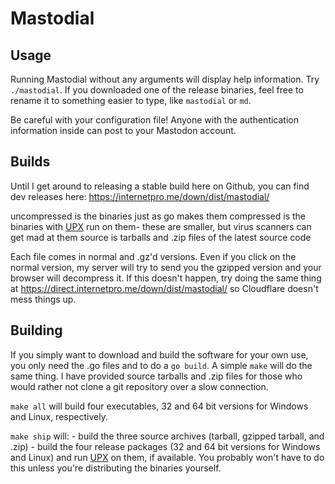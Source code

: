 # Mastodial

## Usage

Running Mastodial without any arguments will display help information. Try `./mastodial`. If you downloaded one of the release binaries, feel free to rename it to something easier to type, like `mastodial` or `md`.

Be careful with your configuration file! Anyone with the authentication information inside can post to your Mastodon account.

## Builds

Until I get around to releasing a stable build here on Github, you can find dev releases here: https://internetpro.me/down/dist/mastodial/

uncompressed is the binaries just as go makes them
compressed is the binaries with [UPX](https://github.com/upx/upx) run on them- these are smaller, but virus scanners can get mad at them
source is tarballs and .zip files of the latest source code

Each file comes in normal and .gz'd versions. Even if you click on the normal version, my server will try to send you the gzipped version and your browser will decompress it. If this doesn't happen, try doing the same thing at https://direct.internetpro.me/down/dist/mastodial/ so Cloudflare doesn't mess things up.

## Building

If you simply want to download and build the software for your own use, you only need the .go files and to do a `go build`. A simple `make` will do the same thing. I have provided source tarballs and .zip files for those who would rather not clone a git repository over a slow connection.

`make all` will build four executables, 32 and 64 bit versions for Windows and Linux, respectively.

`make ship` will:
	- build the three source archives (tarball, gzipped tarball, and .zip)
	- build the four release packages (32 and 64 bit versions for Windows and Linux) and run [UPX](https://github.com/upx/upx) on them, if available. You probably won't have to do this unless you're distributing the binaries yourself.
